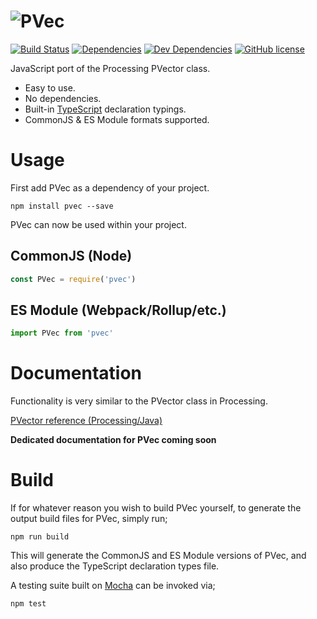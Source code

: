 # ![PVec](http://i.imgur.com/hlCBXkn.png)
[![Build Status](https://travis-ci.org/varbrad/pvec.svg?branch=master)](https://travis-ci.org/varbrad/pvec)
[![Dependencies](https://david-dm.org/varbrad/pvec/status.svg)](https://david-dm.org/varbrad/pvec)
[![Dev Dependencies](https://david-dm.org/varbrad/pvec/dev-status.svg)](https://david-dm.org/varbrad/pvec?type=dev)
[![GitHub license](https://img.shields.io/badge/license-MIT-blue.svg)](https://raw.githubusercontent.com/varbrad/pvec/master/LICENSE)

JavaScript port of the Processing PVector class.

* Easy to use.
* No dependencies.
* Built-in [TypeScript](https://github.com/Microsoft/TypeScript) declaration typings.
* CommonJS & ES Module formats supported.

# Usage
First add PVec as a dependency of your project.
````
npm install pvec --save
````

PVec can now be used within your project.

## CommonJS (Node)
````javascript
const PVec = require('pvec')
````

## ES Module (Webpack/Rollup/etc.)
````javascript
import PVec from 'pvec'
````

# Documentation
Functionality is very similar to the PVector class in Processing.

[PVector reference (Processing/Java)](https://processing.org/reference/PVector.html)

__Dedicated documentation for PVec coming soon__

# Build
If for whatever reason you wish to build PVec yourself, to generate the output build files for PVec, simply run;
````
npm run build
````

This will generate the CommonJS and ES Module versions of PVec, and also produce the TypeScript declaration types file.

A testing suite built on [Mocha](https://github.com/mochajs/mocha) can be invoked via;
````
npm test
````
